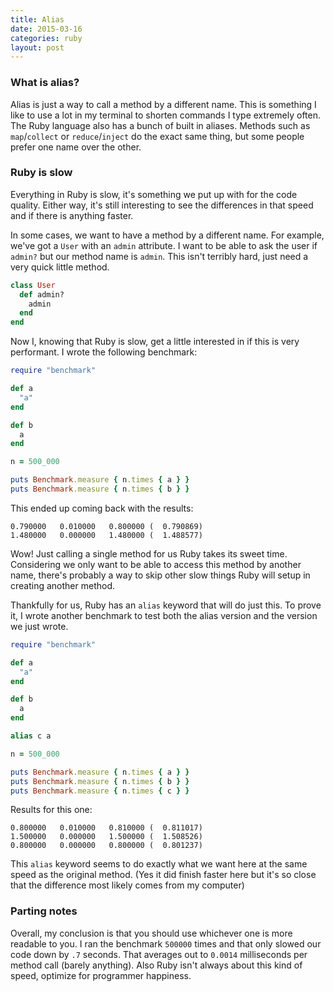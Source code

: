 ```yaml
---
title: Alias
date: 2015-03-16
categories: ruby
layout: post
---
```


### What is alias?

Alias is just a way to call a method by a different name.
This is something I like to use a lot in my terminal
to shorten commands I type extremely often.
The Ruby language also has a bunch of built in aliases.
Methods such as `map`/`collect` or `reduce`/`inject` do
the exact same thing, but some people prefer one name over the other.

### Ruby is slow

Everything in Ruby is slow, it's something we put up with
for the code quality. Either way, it's still interesting to see
the differences in that speed and if there is anything faster.

In some cases, we want to have a method by a different name.
For example, we've got a `User` with an `admin` attribute.
I want to be able to ask the user if `admin?` but our
method name is `admin`. This isn't terribly hard, just need a very
quick little method.

```ruby
class User
  def admin?
    admin
  end
end
```

Now I, knowing that Ruby is slow, get a little interested in if this is very performant.
I wrote the following benchmark:

```ruby
require "benchmark"

def a
  "a"
end

def b
  a
end

n = 500_000

puts Benchmark.measure { n.times { a } }
puts Benchmark.measure { n.times { b } }
```

This ended up coming back with the results:

```plain
0.790000   0.010000   0.800000 (  0.790869)
1.480000   0.000000   1.480000 (  1.488577)
```

Wow! Just calling a single method for us Ruby takes its sweet time.
Considering we only want to be able to access this method by another name,
there's probably a way to skip other slow things Ruby will
setup in creating another method.

Thankfully for us, Ruby has an `alias` keyword that will do just this.
To prove it, I wrote another benchmark to test both the alias version
and the version we just wrote.

```ruby
require "benchmark"

def a
  "a"
end

def b
  a
end

alias c a

n = 500_000

puts Benchmark.measure { n.times { a } }
puts Benchmark.measure { n.times { b } }
puts Benchmark.measure { n.times { c } }
```

Results for this one:

```plain
0.800000   0.010000   0.810000 (  0.811017)
1.500000   0.000000   1.500000 (  1.508526)
0.800000   0.000000   0.800000 (  0.801237)
```

This `alias` keyword seems to do exactly what we
want here at the same speed as the original method.
(Yes it did finish faster here but it's so close that
the difference most likely comes from my computer)

### Parting notes

Overall, my conclusion is that you should use whichever one is more readable to you.
I ran the benchmark `500000` times and that only slowed our code down by `.7` seconds.
That averages out to `0.0014` milliseconds per method call (barely anything).
Also Ruby isn't always about this kind of speed, optimize for programmer happiness.
